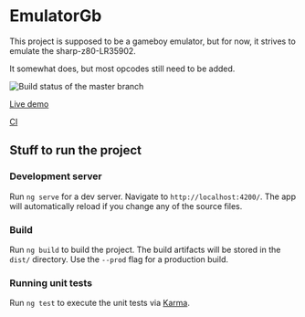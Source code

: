 # EmulatorGb

This project is supposed to be a gameboy emulator, but for now, it strives to emulate the sharp-z80-LR35902.

It somewhat does, but most opcodes still need to be added.

![Build status of the master branch](https://travis-ci.org/ReyAnthony/sharp-z80-LR35902.svg?branch=master)

[Live demo](https://reyanthony.github.io/sharp-z80-LR35902/)

[CI](https://travis-ci.org/ReyAnthony/sharp-z80-LR35902)


## Stuff to run the project
### Development server

Run `ng serve` for a dev server. Navigate to `http://localhost:4200/`. The app will automatically reload if you change any of the source files.

### Build

Run `ng build` to build the project. The build artifacts will be stored in the `dist/` directory. Use the `--prod` flag for a production build.

### Running unit tests

Run `ng test` to execute the unit tests via [Karma](https://karma-runner.github.io).